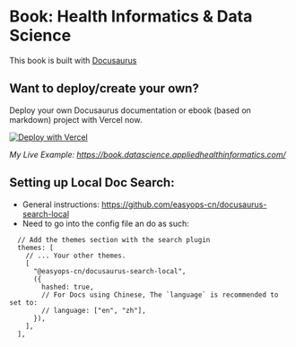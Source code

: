 # Book: Health Informatics & Data Science

This book is built with [Docusaurus](https://v2.docusaurus.io)

## Want to deploy/create your own?

Deploy your own Docusaurus documentation or ebook (based on markdown) project with Vercel now.

[![Deploy with Vercel](https://vercel.com/button)](https://vercel.com/new/clone?repository-url=https://github.com/vercel/vercel/tree/main/docusaurus-2&template=docusaurus-2)

_My Live Example: https://book.datascience.appliedhealthinformatics.com/_

## Setting up Local Doc Search:
- General instructions: https://github.com/easyops-cn/docusaurus-search-local 
- Need to go into the config file an do as such:
```
  // Add the themes section with the search plugin
  themes: [
    // ... Your other themes.
    [
      "@easyops-cn/docusaurus-search-local",
      ({
        hashed: true,
        // For Docs using Chinese, The `language` is recommended to set to:
        // language: ["en", "zh"],
      }),
    ],
  ],
```

